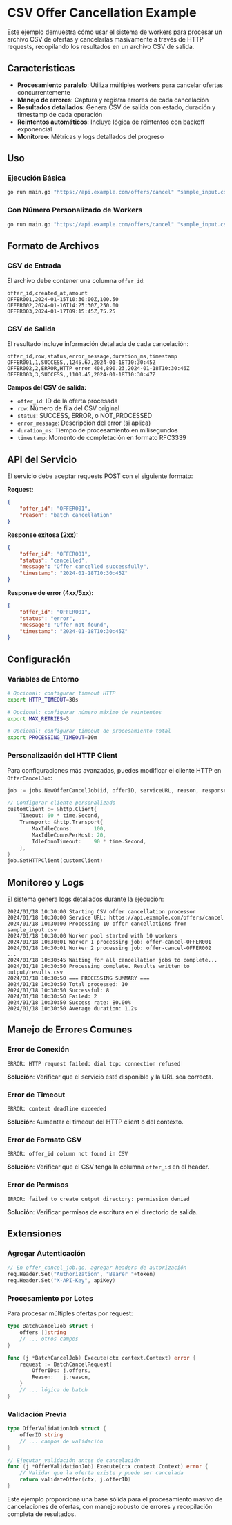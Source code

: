# CSV Offer Cancellation Example

Este ejemplo demuestra cómo usar el sistema de workers para procesar un archivo CSV de ofertas y cancelarlas masivamente a través de HTTP requests, recopilando los resultados en un archivo CSV de salida.

## Características

- **Procesamiento paralelo**: Utiliza múltiples workers para cancelar ofertas concurrentemente
- **Manejo de errores**: Captura y registra errores de cada cancelación
- **Resultados detallados**: Genera CSV de salida con estado, duración y timestamp de cada operación
- **Reintentos automáticos**: Incluye lógica de reintentos con backoff exponencial
- **Monitoreo**: Métricas y logs detallados del progreso

## Uso

### Ejecución Básica

```bash
go run main.go "https://api.example.com/offers/cancel" "sample_input.csv" "output/results.csv"
```

### Con Número Personalizado de Workers

```bash
go run main.go "https://api.example.com/offers/cancel" "sample_input.csv" "output/results.csv" 15
```

## Formato de Archivos

### CSV de Entrada

El archivo debe contener una columna `offer_id`:

```csv
offer_id,created_at,amount
OFFER001,2024-01-15T10:30:00Z,100.50
OFFER002,2024-01-16T14:25:30Z,250.00
OFFER003,2024-01-17T09:15:45Z,75.25
```

### CSV de Salida

El resultado incluye información detallada de cada cancelación:

```csv
offer_id,row,status,error_message,duration_ms,timestamp
OFFER001,1,SUCCESS,,1245.67,2024-01-18T10:30:45Z
OFFER002,2,ERROR,HTTP error 404,890.23,2024-01-18T10:30:46Z
OFFER003,3,SUCCESS,,1100.45,2024-01-18T10:30:47Z
```

**Campos del CSV de salida:**
- `offer_id`: ID de la oferta procesada
- `row`: Número de fila del CSV original
- `status`: SUCCESS, ERROR, o NOT_PROCESSED
- `error_message`: Descripción del error (si aplica)
- `duration_ms`: Tiempo de procesamiento en milisegundos
- `timestamp`: Momento de completación en formato RFC3339

## API del Servicio

El servicio debe aceptar requests POST con el siguiente formato:

**Request:**
```json
{
    "offer_id": "OFFER001",
    "reason": "batch_cancellation"
}
```

**Response exitosa (2xx):**
```json
{
    "offer_id": "OFFER001",
    "status": "cancelled",
    "message": "Offer cancelled successfully",
    "timestamp": "2024-01-18T10:30:45Z"
}
```

**Response de error (4xx/5xx):**
```json
{
    "offer_id": "OFFER001",
    "status": "error",
    "message": "Offer not found",
    "timestamp": "2024-01-18T10:30:45Z"
}
```

## Configuración

### Variables de Entorno

```bash
# Opcional: configurar timeout HTTP
export HTTP_TIMEOUT=30s

# Opcional: configurar número máximo de reintentos
export MAX_RETRIES=3

# Opcional: configurar timeout de procesamiento total
export PROCESSING_TIMEOUT=10m
```

### Personalización del HTTP Client

Para configuraciones más avanzadas, puedes modificar el cliente HTTP en `OfferCancelJob`:

```go
job := jobs.NewOfferCancelJob(id, offerID, serviceURL, reason, responseChannel)

// Configurar cliente personalizado
customClient := &http.Client{
    Timeout: 60 * time.Second,
    Transport: &http.Transport{
        MaxIdleConns:       100,
        MaxIdleConnsPerHost: 20,
        IdleConnTimeout:    90 * time.Second,
    },
}
job.SetHTTPClient(customClient)
```

## Monitoreo y Logs

El sistema genera logs detallados durante la ejecución:

```
2024/01/18 10:30:00 Starting CSV offer cancellation processor
2024/01/18 10:30:00 Service URL: https://api.example.com/offers/cancel
2024/01/18 10:30:00 Processing 10 offer cancellations from sample_input.csv
2024/01/18 10:30:00 Worker pool started with 10 workers
2024/01/18 10:30:01 Worker 1 processing job: offer-cancel-OFFER001
2024/01/18 10:30:01 Worker 2 processing job: offer-cancel-OFFER002
...
2024/01/18 10:30:45 Waiting for all cancellation jobs to complete...
2024/01/18 10:30:50 Processing complete. Results written to output/results.csv
2024/01/18 10:30:50 === PROCESSING SUMMARY ===
2024/01/18 10:30:50 Total processed: 10
2024/01/18 10:30:50 Successful: 8
2024/01/18 10:30:50 Failed: 2
2024/01/18 10:30:50 Success rate: 80.00%
2024/01/18 10:30:50 Average duration: 1.2s
```

## Manejo de Errores Comunes

### Error de Conexión
```
ERROR: HTTP request failed: dial tcp: connection refused
```
**Solución**: Verificar que el servicio esté disponible y la URL sea correcta.

### Error de Timeout
```
ERROR: context deadline exceeded
```
**Solución**: Aumentar el timeout del HTTP client o del contexto.

### Error de Formato CSV
```
ERROR: offer_id column not found in CSV
```
**Solución**: Verificar que el CSV tenga la columna `offer_id` en el header.

### Error de Permisos
```
ERROR: failed to create output directory: permission denied
```
**Solución**: Verificar permisos de escritura en el directorio de salida.

## Extensiones

### Agregar Autenticación

```go
// En offer_cancel_job.go, agregar headers de autorización
req.Header.Set("Authorization", "Bearer "+token)
req.Header.Set("X-API-Key", apiKey)
```

### Procesamiento por Lotes

Para procesar múltiples ofertas por request:

```go
type BatchCancelJob struct {
    offers []string
    // ... otros campos
}

func (j *BatchCancelJob) Execute(ctx context.Context) error {
    request := BatchCancelRequest{
        OfferIDs: j.offers,
        Reason:   j.reason,
    }
    // ... lógica de batch
}
```

### Validación Previa

```go
type OfferValidationJob struct {
    offerID string
    // ... campos de validación
}

// Ejecutar validación antes de cancelación
func (j *OfferValidationJob) Execute(ctx context.Context) error {
    // Validar que la oferta existe y puede ser cancelada
    return validateOffer(ctx, j.offerID)
}
```

Este ejemplo proporciona una base sólida para el procesamiento masivo de cancelaciones de ofertas, con manejo robusto de errores y recopilación completa de resultados.